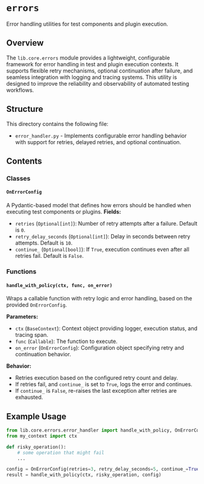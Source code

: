 # `errors`

Error handling utilities for test components and plugin execution.

## Overview

The `lib.core.errors` module provides a lightweight, configurable framework for error handling in test and plugin execution contexts. It supports flexible retry mechanisms, optional continuation after failure, and seamless integration with logging and tracing systems. This utility is designed to improve the reliability and observability of automated testing workflows.

## Structure

This directory contains the following file:

- `error_handler.py` - Implements configurable error handling behavior with support for retries, delayed retries, and optional continuation.

## Contents

### Classes

#### `OnErrorConfig`

A Pydantic-based model that defines how errors should be handled when executing test components or plugins.
**Fields:**
- `retries` (`Optional[int]`): Number of retry attempts after a failure. Default is `0`.
- `retry_delay_seconds` (`Optional[int]`): Delay in seconds between retry attempts. Default is `10`.
- `continue_` (`Optional[bool]`): If `True`, execution continues even after all retries fail. Default is `False`.

### Functions

#### `handle_with_policy(ctx, func, on_error)`

Wraps a callable function with retry logic and error handling, based on the provided `OnErrorConfig`.

**Parameters:**
- `ctx` (`BaseContext`): Context object providing logger, execution status, and tracing span.
- `func` (`Callable`): The function to execute.
- `on_error` (`OnErrorConfig`): Configuration object specifying retry and continuation behavior.

**Behavior:**
- Retries execution based on the configured retry count and delay.
- If retries fail, and `continue_` is set to `True`, logs the error and continues.
- If `continue_` is `False`, re-raises the last exception after retries are exhausted.

## Example Usage

```python
from lib.core.errors.error_handler import handle_with_policy, OnErrorConfig
from my_context import ctx

def risky_operation():
    # some operation that might fail
    ...

config = OnErrorConfig(retries=3, retry_delay_seconds=5, continue_=True)
result = handle_with_policy(ctx, risky_operation, config)
```
